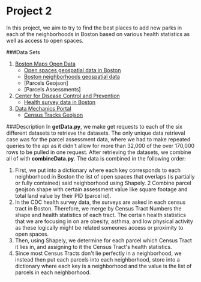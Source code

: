 # Project 2
In this project, we aim to try to find the best places to add
new parks in each of the neighborhoods in Boston based on various
health statistics as well as access to open spaces. 

###Data Sets
1. [Boston Maps Open Data](http://bostonopendata-boston.opendata.arcgis.com/)
    - [Open spaces geospatial data in Boston](http://bostonopendata-boston.opendata.arcgis.com/datasets/2868d370c55d4d458d4ae2224ef8cddd_7.geojson)
    - [Boston neighborhoods geospatial data](http://bostonopendata-boston.opendata.arcgis.com/datasets/3525b0ee6e6b427f9aab5d0a1d0a1a28_0.geojson)
    - [Parcels Geojson]
    - [Parcels Assessments]
2. [Center for Disease Control and Prevention](https://chronicdata.cdc.gov/)
    - [Health survey data in Boston](https://chronicdata.cdc.gov/resource/csmm-fdhi.json?cityname=Boston)
3. [Data Mechanics Portal](http://datamechanics.io/)
    - [Census Tracks Geojson](http://datamechanics.io/data/gasparde_ljmcgann_tlux/boston_census_track.json)

###Description
In **getData.py**, we make get requests to each of the six different datasets
to retrieve the datasets. The only unique data retrieval case was for the parcel
assessment data, where we had to make repeated queries to the api as it didn't
allow for more than 32,000 of the over 170,000 rows to be pulled in one request.
After retrieving the datasets, we combine all of with **combineData.py**. 
The data is combined in the following order: 
1. First, we put into a dictionary where each key corresponds to each neighborhood in Boston the list of open spaces
that overlaps (is partially or fully contained) said neighborhood using Shapely.
2 Combine parcel geojson shape with certain assessment value like square footage and total land value by 
their PID (parcel id).
3. In the CDC health survey data, the surveys are asked in each census tract in Boston. Therefore, we merge by
Census Tract Numbers the shape and health statistics of each tract. The certain health statistics that we 
are focusing in on are obesity, asthma, and low physical activity as these logically might be related someones
access or proximity to open spaces.
4. Then, using Shapely, we determine for each parcel which Census Tract it lies in, and assigning to it the
Census Tract's health statistics.
5. Since most Census Tracts don't lie perfectly in a neighborhood, we instead then put each parcels into each neighborhood,
store into a dictionary where each key is a neighborhood and the value is the list of parcels in each neighborhood.

